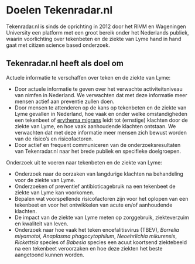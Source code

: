 # Doelen Tekenradar.nl

Tekenradar.nl is sinds de oprichting in 2012 door het RIVM en Wageningen University een platform met een groot bereik onder het Nederlands publiek, waarin voorlichting over tekenbeten en de ziekte van Lyme hand in hand gaat met citizen science based onderzoek.

 

## Tekenradar.nl heeft als doel om

Actuele informatie te verschaffen over teken en de ziekte van Lyme:

- Door actuele informatie te geven over het verwachte activiteitsniveau van nimfen in Nederland. We verwachten dat met deze informatie meer mensen actief aan preventie zullen doen.
- Door mensen te attenderen op de kans op tekenbeten en de ziekte van Lyme gevallen in Nederland, hoe vaak en onder welke omstandigheden een tekenbeet of [erythema migrans](/informatie/erythema-migrans) leidt tot (ernstige) klachten door de ziekte van Lyme, en hoe vaak aanhoudende klachten ontstaan. We verwachten dat met deze informatie meer mensen zich bewust worden van de risico’s en risicofactoren.
- Door actief en frequent communiceren van de onderzoeksresultaten van Tekenradar.nl naar het brede publiek en specifieke doelgroepen.
 

Onderzoek uit te voeren naar tekenbeten en de ziekte van Lyme:

- Onderzoek naar de oorzaken van langdurige klachten na behandeling voor de ziekte van Lyme.
- Onderzoeken of preventief antibioticagebruik na een tekenbeet de ziekte van Lyme kan voorkomen.
- Bepalen wat voorspellende risicofactoren zijn voor het oplopen van een tekenbeet en voor het ontwikkelen van acute en/of aanhoudende klachten.
- De impact van de ziekte van Lyme meten op zorggebruik, ziekteverzuim en kwaliteit van leven.
- Onderzoek naar hoe vaak het teken encefalitisvirus (TBEV), *Borrelia miyamotoi*, *Anaplasma phagocytophilum*, *Neoehrlichia mikurensis*, *Rickettsia* species of *Babesia* species een acuut koortsend ziektebeeld na een tekenbeet veroorzaken en hoe deze ziekten het beste aangetoond kunnen worden. 
